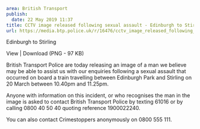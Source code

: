```yaml
area: British Transport
publish:
  date: 22 May 2019 11:37
title: CCTV image released following sexual assault - Edinburgh to Stirling
url: https://media.btp.police.uk/r/16476/cctv_image_released_following_sexual_assault_-_ed
```

Edinburgh to Stirling

View | Download (PNG - 97 KB)

British Transport Police are today releasing an image of a man we believe may be able to assist us with our enquiries following a sexual assault that occurred on board a train travelling between Edinburgh Park and Stirling on 20 March between 10.40pm and 11.25pm.

Anyone with information on this incident, or who recognises the man in the image is asked to contact British Transport Police by texting 61016 or by calling 0800 40 50 40 quoting reference 1900022240.

You can also contact Crimestoppers anonymously on 0800 555 111.
